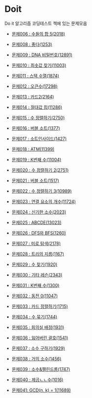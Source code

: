 Doit
==================
Do it 알고리즘 코딩테스트 책에 있는 문제모음


- [문제006 : 수들의 합 5(2018)](https://github.com/yoru4890/coding_test/blob/main/Doit/2018.md)
- [문제008 : 좋다(1253)](https://github.com/yoru4890/coding_test/blob/main/Doit/1253.md)
- [문제009 : DNA 비밀번호(12891)](https://github.com/yoru4890/coding_test/blob/main/Doit/12891.md)
- [문제010 : 최솟값 찾기(11003)](https://github.com/yoru4890/coding_test/blob/main/Doit/11003.md)
- [문제011 : 스택 수열(1874)](https://github.com/yoru4890/coding_test/blob/main/Doit/1874.md)
- [문제012 : 오큰수(17298)](https://github.com/yoru4890/coding_test/blob/main/Doit/17298.md)
- [문제013 : 카드2(2164)](https://github.com/yoru4890/coding_test/blob/main/Doit/2164.md)
- [문제014 : 절대값 힙(11286)](https://github.com/yoru4890/coding_test/blob/main/Doit/11286.md)
- [문제015 : 수 정렬하기(2750)](https://github.com/yoru4890/coding_test/blob/main/Doit/2750.md)
- [문제016 : 버블 소트(1377)](https://github.com/yoru4890/coding_test/blob/main/Doit/1377.md)
- [문제017 : 소트인사이드(1427)](https://github.com/yoru4890/coding_test/blob/main/Doit/1427.md)
- [문제018 : ATM(11399)](https://github.com/yoru4890/coding_test/blob/main/Doit/11399.md)
- [문제019 : K번째 수(11004)](https://github.com/yoru4890/coding_test/blob/main/Doit/11004.md)
- [문제020 : 수 정렬하기 2(2751)](https://github.com/yoru4890/coding_test/blob/main/Doit/2751.md)
- [문제021 : 버블 소트(1517)](https://github.com/yoru4890/coding_test/blob/main/Doit/1517.md)
- [문제022 : 수 정렬하기 3(10989)](https://github.com/yoru4890/coding_test/blob/main/Doit/10989.md)
- [문제023 : 연결 요소의 개수(11724)](https://github.com/yoru4890/coding_test/blob/main/Doit/11724.md)
- [문제024 : 신기한 소수(2023)](https://github.com/yoru4890/coding_test/blob/main/Doit/2023.md)
- [문제025 : ABCDE(13023)](https://github.com/yoru4890/coding_test/blob/main/Doit/13023.md)
- [문제026 : DFS와 BFS(1260)](https://github.com/yoru4890/coding_test/blob/main/Doit/1260.md)
- [문제027 : 미로 탐색(2178)](https://github.com/yoru4890/coding_test/blob/main/Doit/2178.md)
- [문제028 : 트리의 지름(1167)](https://github.com/yoru4890/coding_test/blob/main/Doit/1167.md)
- [문제029 : 수 찾기(1920)](https://github.com/yoru4890/coding_test/blob/main/Doit/1920.md)
- [문제030 : 기타 레슨(2343)](https://github.com/yoru4890/coding_test/blob/main/Doit/2343.md)
- [문제031 : K번째 수(1300)](https://github.com/yoru4890/coding_test/blob/main/Doit/1300.md)
- [문제032 : 동전 0(11047)](https://github.com/yoru4890/coding_test/blob/main/Doit/11047.md)
- [문제033 : 카드 정렬하기(1715)](https://github.com/yoru4890/coding_test/blob/main/Doit/1715.md)

- [문제034 : 수 묶기(1744)](https://github.com/yoru4890/coding_test/blob/main/Doit/1744.md)

- [문제035 : 회의실 배정(1931)](https://github.com/yoru4890/coding_test/blob/main/Doit/1931.md)

- [문제036 : 잃어버린 괄호(1541)](https://github.com/yoru4890/coding_test/blob/main/Doit/1541.md)

- [문제037 : 소수 구하기(1929)](https://github.com/yoru4890/coding_test/blob/main/Doit/1929.md)

- [문제038 : 거의 소수(1456)](https://github.com/yoru4890/coding_test/blob/main/Doit/1456.md)

- [문제039 : 소수&팰린드롬(1747)](https://github.com/yoru4890/coding_test/blob/main/Doit/1747.md)

- [문제040 : 제곱ㄴㄴ수(1016)](https://github.com/yoru4890/coding_test/blob/main/Doit/1016.md)

- [문제041: GCD(n, k) = 1(11689)]()